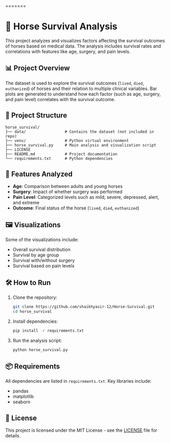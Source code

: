 
=======
# 🐎 Horse Survival Analysis

This project analyzes and visualizes factors affecting the survival outcomes of horses based on medical data. The analysis includes survival rates and correlations with features like age, surgery, and pain levels.

## 📊 Project Overview

The dataset is used to explore the survival outcomes (`lived`, `died`, `euthanized`) of horses and their relation to multiple clinical variables. Bar plots are generated to understand how each factor (such as age, surgery, and pain level) correlates with the survival outcome.

## 📁 Project Structure

```
horse_survival/
├── data/                 # Contains the dataset (not included in repo)
├── venv/                 # Python virtual environment
├── horse_survival.py     # Main analysis and visualization script
├── LICENSE
├── README.md             # Project documentation
└── requirements.txt      # Python dependencies
```

## 🧪 Features Analyzed

- **Age**: Comparison between adults and young horses
- **Surgery**: Impact of whether surgery was performed
- **Pain Level**: Categorized levels such as mild, severe, depressed, alert, and extreme
- **Outcome**: Final status of the horse (`lived`, `died`, `euthanized`)

## 🖼️ Visualizations

Some of the visualizations include:
- Overall survival distribution
- Survival by age group
- Survival with/without surgery
- Survival based on pain levels


## 🛠️ How to Run

1. Clone the repository:
   ```bash
   git clone https://github.com/shaikhyasir-12/Horse-Survival.git
   cd horse_survival
   ```

2. Install dependencies:
   ```bash
   pip install -r requirements.txt
   ```

3. Run the analysis script:
   ```bash
   python horse_survival.py
   ```

## 📦 Requirements

All dependencies are listed in `requirements.txt`. Key libraries include:

- pandas
- matplotlib
- seaborn

## 📝 License

This project is licensed under the MIT License - see the [LICENSE](LICENSE) file for details.

